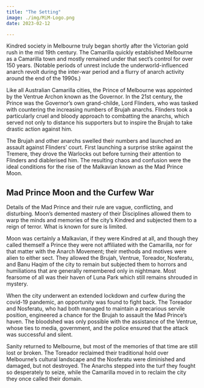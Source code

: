 ```yaml
---
title: "The Setting"
image: ./img/MiM-Logo.png
date: 2023-02-12

---
```

<p>
    Kindred society in Melbourne truly began shortly after the Victorian gold
    rush in the mid 19th century. The Camarilla quickly established Melbourne as
    a Camarilla town and mostly remained under that sect’s control for over 150
    years. (Notable periods of unrest include the underworld-influenced anarch
    revolt during the inter-war period and a flurry of anarch activity around
    the end of the 1990s.)
  </p>

  <p>
    Like all Australian Camarilla cities, the Prince of Melbourne was appointed
    by the Ventrue Archon known as the Governor. In the 21st century, the Prince
    was the Governor’s own grand-childe, Lord Flinders, who was tasked with
    countering the increasing numbers of Brujah anarchs. Flinders took a
    particularly cruel and bloody approach to combatting the anarchs, which
    served not only to distance his supporters but to inspire the Brujah to take
    drastic action against him.
  </p>

  <p>
    The Brujah and other anarchs swelled their numbers and launched an assault
    against Flinders’ court. First launching a surprise strike against the
    Tremere, they drove the Warlocks out before turning their attention to
    Flinders and diablerised him. The resulting chaos and confusion were the
    ideal conditions for the rise of the Malkavian known as the Mad Prince Moon.

   <h2 class="font-heading text-red text-3xl uppercase text-center mb-5"> Mad Prince Moon and the Curfew War</h2>

Details of the Mad Prince and their rule are vague, conflicting, and disturbing.
Moon’s demented mastery of their Disciplines allowed them to warp the minds
and memories of the city’s Kindred and subjected them to a reign of terror. What is
known for sure is limited.  </p>

  <p>
Moon was certainly a Malkavian, if they were Kindred at all, and though they called
themself a Prince they were not affiliated with the Camarilla, nor for that matter
with the Anarch Movement; their methods and motives were alien to either sect.
They allowed the Brujah, Ventrue, Toreador, Nosferatu, and Banu Haqim of the
city to remain but subjected them to horrors and humiliations that are generally
remembered only in nightmare. Most fearsome of all was their haven of Luna Park
which still remains shrouded in mystery.  </p>

  <p>
When the city underwent an extended lockdown and curfew during the covid-19
pandemic, an opportunity was found to fight back. The Toreador and Nosferatu, who
had both managed to maintain a precarious servile position, engineered a chance
for the Brujah to assault the Mad Prince’s haven. The bloodshed was only possible
with the assistance of the Ventrue, whose ties to media, government, and the police
ensured that the attack was successful and silent.  </p>

  <p>
Sanity returned to Melbourne, but most of the memories of that time are still lost
or broken. The Toreador reclaimed their traditional hold over Melbourne’s cultural
landscape and the Nosferatu were diminished and damaged, but not destroyed.
The Anarchs stepped into the turf they fought so desperately to seize, while the
Camarilla moved in to reclaim the city they once called their domain.
</p>
